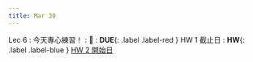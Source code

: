 ```yaml
---
title: Mar 30
---
```


Lec 6
: 今天專心練習！
  : 🤩
: **DUE**{: .label .label-red } HW 1 截止日
: **HW**{: .label .label-blue } [HW 2 開始日](/2022/announcements/)
